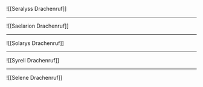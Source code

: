 ![[Seralyss Drachenruf]]

---
![[Saelarion Drachenruf]]

---

![[Solarys Drachenruf]]

---

![[Syrell Drachenruf]]

---
![[Selene Drachenruf]]

